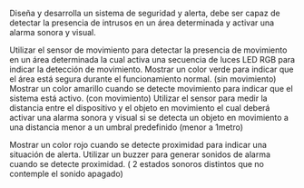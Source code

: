 Diseña y desarrolla un sistema de seguridad y alerta, debe ser capaz de detectar la presencia de intrusos en un
área determinada y activar una alarma sonora y visual.

Utilizar el sensor de movimiento para detectar la presencia de movimiento en un área determinada la cual activa una secuencia de luces LED RGB para indicar la detección de movimiento.
Mostrar un color verde para indicar que el área está segura durante el funcionamiento normal. (sin movimiento)
Mostrar un color amarillo cuando se detecte movimiento para indicar que el sistema está activo. (con movimiento)
Utilizar el sensor para medir la distancia entre el dispositivo y el objeto en movimiento el cual deberá activar una alarma sonora y visual si se detecta un objeto en movimiento a una distancia menor a un umbral predefinido
(menor a 1metro)

Mostrar un color rojo cuando se detecte proximidad para indicar una situación de alerta. 
Utilizar un buzzer para generar sonidos de alarma cuando se detecte proximidad. (  2 estados sonoros distintos que no contemple el  sonido apagado)
